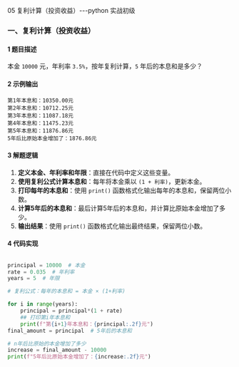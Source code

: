 05 复利计算（投资收益）---python 实战初级

### 一、复利计算（投资收益）  

#### 1 题目描述

本金 `10000` 元，年利率 `3.5%`，按年复利计算，`5` 年后的本息和是多少？

#### 2 示例输出

```
第1年本息和：10350.00元 
第2年本息和：10712.25元
第3年本息和：11087.18元
第4年本息和：11475.23元
第5年本息和：11876.86元
5年后比原始本金增加了：1876.86元
```

#### 3 解题逻辑

1. **定义本金、年利率和年限**：直接在代码中定义这些变量。
2. **使用复利公式计算本息和**：每年将本金乘以 `(1 + 利率)`，更新本金。
3. **打印每年的本息和**：使用 `print()` 函数格式化输出每年的本息和，保留两位小数。
4. **计算5年后的本息和**：最后计算5年后的本息和，并计算比原始本金增加了多少。
5. **输出结果**：使用 `print()` 函数格式化输出最终结果，保留两位小数。

#### 4 代码实现

```python

principal = 10000  # 本金
rate = 0.035  # 年利率
years = 5  # 年限

# 复利公式：每年的本息和 = 本金 × (1+利率)

for i in range(years):
    principal = principal*(1 + rate)
    ## 打印第i年本息和
    print(f"第{i+1}年本息和：{principal:.2f}元")
final_amount = principal  # 5年后的本息和

# n年后比原始的本金增加了多少
increase = final_amount - 10000
print(f"5年后比原始本金增加了：{increase:.2f}元")

```

